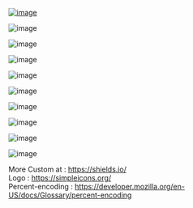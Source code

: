 [![image](https://colab.research.google.com/assets/colab-badge.svg)]()

![image](https://img.shields.io/badge/YouTube-Tbsc%20so-ff0000?style=flat&logo=youtube&logoColor=ff0000)

![image](https://img.shields.io/badge/Facebook-Bocss%20Tapter-1877F2?style=flat&logo=facebook&logoColor=1877F2)

![image](https://img.shields.io/badge/BoszGTec-ffffff?style=flat&logo=github&logoColor=000)



![image](https://img.shields.io/badge/HTML-ffffff?style=flat&logo=c++)

![image](https://img.shields.io/badge/HTML-ffffff?style=flat&logo=html5&logoColor=E34F26)

![image](https://img.shields.io/badge/CSS-ffffff?style=flat&logo=css3&logoColor=1572B6)

![image](https://img.shields.io/badge/JavaScript-afafaf?style=flat&logo=javascript)

![image](https://img.shields.io/badge/Python-ffffff?style=flat&logo=python)

![image](https://img.shields.io/badge/jupyter-ffffff?style=flat&logo=jupyter)


More Custom at : https://shields.io/ <br>
Logo : https://simpleicons.org/ <br>
Percent-encoding : https://developer.mozilla.org/en-US/docs/Glossary/percent-encoding
